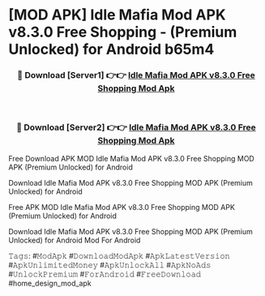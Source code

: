 # [MOD APK] Idle Mafia Mod APK v8.3.0 Free Shopping - (Premium Unlocked) for Android b65m4



<div align="center">
<h3>🔴 Download [Server1] 👉👉 <a href="https://momento.my/?title=Idle_Mafia_Mod_APK_v8.3.0_Free_Shopping">Idle Mafia Mod APK v8.3.0 Free Shopping Mod Apk</a></h3><br>

<h3>🔴 Download [Server2] 👉👉 <a href="https://momento.my/?title=Idle_Mafia_Mod_APK_v8.3.0_Free_Shopping">Idle Mafia Mod APK v8.3.0 Free Shopping Mod Apk</a></h3>
</div>



Free Download APK MOD Idle Mafia Mod APK v8.3.0 Free Shopping MOD APK (Premium Unlocked) for Android

Download Idle Mafia Mod APK v8.3.0 Free Shopping MOD APK (Premium Unlocked) for Android

Free APK MOD Idle Mafia Mod APK v8.3.0 Free Shopping MOD APK (Premium Unlocked) for Android

Download Idle Mafia Mod APK v8.3.0 Free Shopping MOD APK (Premium Unlocked) for Android Mod For Android

𝚃𝚊𝚐𝚜: #𝙼𝚘𝚍𝙰𝚙𝚔 #𝙳𝚘𝚠𝚗𝚕𝚘𝚊𝚍𝙼𝚘𝚍𝙰𝚙𝚔 #𝙰𝚙𝚔𝙻𝚊𝚝𝚎𝚜𝚝𝚅𝚎𝚛𝚜𝚒𝚘𝚗 #𝙰𝚙𝚔𝚄𝚗𝚕𝚒𝚖𝚒𝚝𝚎𝚍𝙼𝚘𝚗𝚎𝚢 #𝙰𝚙𝚔𝚄𝚗𝚕𝚘𝚌𝚔𝙰𝚕𝚕 #𝙰𝚙𝚔𝙽𝚘𝙰𝚍𝚜 #𝚄𝚗𝚕𝚘𝚌𝚔𝙿𝚛𝚎𝚖𝚒𝚞𝚖 #𝙵𝚘𝚛𝙰𝚗𝚍𝚛𝚘𝚒𝚍 #𝙵𝚛𝚎𝚎𝙳𝚘𝚠𝚗𝚕𝚘𝚊𝚍 #home_design_mod_apk
